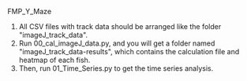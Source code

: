 FMP_Y_Maze

1. All CSV files with track data should be arranged like the folder "imageJ_track_data".
2. Run 00_cal_imageJ_data.py, and you will get a folder named "imageJ_track_data-results", which contains the calculation file and heatmap of each fish.
3. Then, run 01_Time_Series.py to get the time series analysis.
